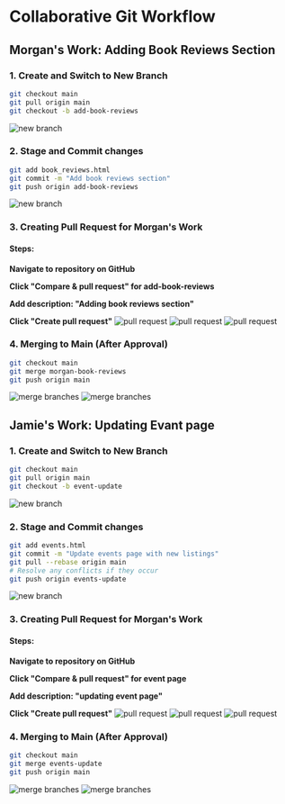 # Collaborative Git Workflow

## Morgan's Work: Adding Book Reviews Section

### 1. Create and Switch to New Branch
```bash
git checkout main
git pull origin main         
git checkout -b add-book-reviews
```
![new branch](images/3adding-review-branch.png)

### 2. Stage and Commit changes
```bash
git add book_reviews.html
git commit -m "Add book reviews section"
git push origin add-book-reviews
```
![new branch](images/4staging-and-commiting.png)

### 3. Creating Pull Request for Morgan's Work
#### Steps:
**Navigate to repository on GitHub**

**Click "Compare & pull request" for add-book-reviews**

**Add description: "Adding book reviews section"**

**Click "Create pull request"**
![pull request](images/5compare-and-pull-request.png)
![pull request](images/6pull-request.png)
![pull request](images/7successful-pull-request.png)

### 4. Merging to Main (After Approval)
```bash
git checkout main
git merge morgan-book-reviews
git push origin main
```
![merge branches](images/8merging-branches.png)
![merge branches](images/9push-update-to-main.png)

## Jamie's Work: Updating Evant page
### 1. Create and Switch to New Branch
```bash
git checkout main
git pull origin main         
git checkout -b event-update
```
![new branch](images/3adding-review-branch.png)

### 2. Stage and Commit changes
```bash
git add events.html
git commit -m "Update events page with new listings"
git pull --rebase origin main
# Resolve any conflicts if they occur
git push origin events-update
```
![new branch](images/4staging-and-commiting.png)

### 3. Creating Pull Request for Morgan's Work
#### Steps:
**Navigate to repository on GitHub**

**Click "Compare & pull request" for event page**

**Add description: "updating event page"**

**Click "Create pull request"**
![pull request](images/5compare-and-pull-request.png)
![pull request](images/6pull-request.png)
![pull request](images/7successful-pull-request.png)

### 4. Merging to Main (After Approval)
```bash
git checkout main
git merge events-update
git push origin main
```
![merge branches](images/8merging-branches.png)
![merge branches](images/9push-update-to-main.png)